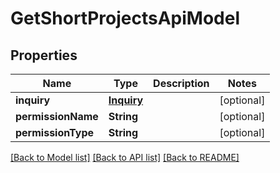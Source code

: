 # GetShortProjectsApiModel

## Properties
Name | Type | Description | Notes
------------ | ------------- | ------------- | -------------
**inquiry** | [**Inquiry**](Inquiry.md) |  | [optional] 
**permissionName** | **String** |  | [optional] 
**permissionType** | **String** |  | [optional] 

[[Back to Model list]](../README.md#documentation-for-models) [[Back to API list]](../README.md#documentation-for-api-endpoints) [[Back to README]](../README.md)


